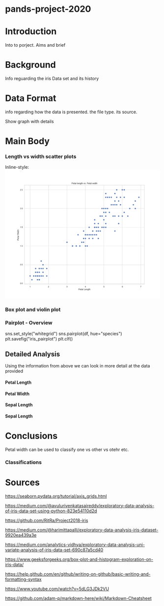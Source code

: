 # **pands-project-2020**


# Introduction

Into to porject. Aims and brief

# Background

Info reguarding the iris Data set and its history

# Data Format

info regarding how the data is presented. the file type. its source. 

Show graph with details

# Main Body

### Length vs width scatter plots


Inline-style: 
![alt text](https://github.com/eoinlees/pands-project-2020/blob/master/all_petal_length_vs_petal_width.png "Logo Title Text 1")




### Box plot and violin plot


### Pairplot - Overview

sns.set_style("whitegrid")
sns.pairplot(df, hue="species")
plt.savefig("iris_pairplot")
plt.clf()


## Detailed Analysis

Using the information from above we can look in more detail at the data provided

#### Petal Length


#### Petal Width


#### Sepal Length


#### Sepal Length





# Conclusions

Petal width can be used to classify one vs other vs otehr etc. 

### Classifications



# Sources

https://seaborn.pydata.org/tutorial/axis_grids.html

https://medium.com/@avulurivenkatasaireddy/exploratory-data-analysis-of-iris-data-set-using-python-823e54110d2d

https://github.com/RitRa/Project2018-iris

https://medium.com/@harimittapalli/exploratory-data-analysis-iris-dataset-9920ea439a3e

https://medium.com/analytics-vidhya/exploratory-data-analysis-uni-variate-analysis-of-iris-data-set-690c87a5cd40

https://www.geeksforgeeks.org/box-plot-and-histogram-exploration-on-iris-data/

https://help.github.com/en/github/writing-on-github/basic-writing-and-formatting-syntax

https://www.youtube.com/watch?v=5dLG3JDk2VU

https://github.com/adam-p/markdown-here/wiki/Markdown-Cheatsheet